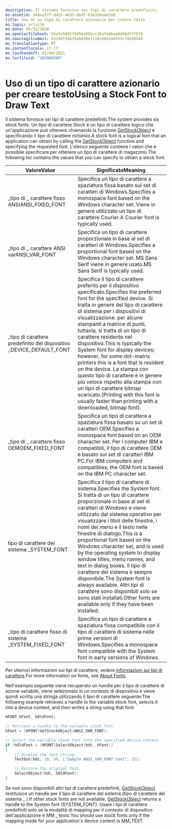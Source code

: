 ```yaml
---
description: Il sistema fornisce sei tipi di carattere predefiniti.
ms.assetid: 349ea57f-dd25-4e33-bbdf-63a320eae3a0
title: Uso di un tipo di carattere azionario per creare testo
ms.topic: article
ms.date: 05/31/2018
ms.openlocfilehash: 56a7e580175956185bcc26a7ebbae8d46dfff078
ms.sourcegitcommit: 831e8f3db78ab820e1710cede244553c70e50500
ms.translationtype: MT
ms.contentlocale: it-IT
ms.lasthandoff: 01/08/2021
ms.locfileid: "103968269"
---
```

# <a name="using-a-stock-font-to-draw-text"></a><span data-ttu-id="4872b-103">Uso di un tipo di carattere azionario per creare testo</span><span class="sxs-lookup"><span data-stu-id="4872b-103">Using a Stock Font to Draw Text</span></span>

<span data-ttu-id="4872b-104">Il sistema fornisce sei tipi di carattere predefiniti.</span><span class="sxs-lookup"><span data-stu-id="4872b-104">The system provides six stock fonts.</span></span> <span data-ttu-id="4872b-105">Un tipo di carattere Stock è un tipo di carattere logico che un'applicazione può ottenere chiamando la funzione [GetStockObject](/windows/desktop/api/Wingdi/nf-wingdi-getstockobject) e specificando il tipo di carattere richiesto.</span><span class="sxs-lookup"><span data-stu-id="4872b-105">A stock font is a logical font that an application can obtain by calling the [GetStockObject](/windows/desktop/api/Wingdi/nf-wingdi-getstockobject) function and specifying the requested font.</span></span> <span data-ttu-id="4872b-106">L'elenco seguente contiene i valori che è possibile specificare per ottenere un tipo di carattere di magazzino.</span><span class="sxs-lookup"><span data-stu-id="4872b-106">The following list contains the values that you can specify to obtain a stock font.</span></span>



| <span data-ttu-id="4872b-107">Valore</span><span class="sxs-lookup"><span data-stu-id="4872b-107">Value</span></span>                 | <span data-ttu-id="4872b-108">Significato</span><span class="sxs-lookup"><span data-stu-id="4872b-108">Meaning</span></span>                                                                                                                                                                                                                                                                                         |
|-----------------------|-------------------------------------------------------------------------------------------------------------------------------------------------------------------------------------------------------------------------------------------------------------------------------------------------|
| <span data-ttu-id="4872b-109">\_tipo di \_ carattere fisso ANSI</span><span class="sxs-lookup"><span data-stu-id="4872b-109">ANSI\_FIXED\_FONT</span></span>     | <span data-ttu-id="4872b-110">Specifica un tipo di carattere a spaziatura fissa basato sul set di caratteri di Windows.</span><span class="sxs-lookup"><span data-stu-id="4872b-110">Specifies a monospace font based on the Windows character set.</span></span> <span data-ttu-id="4872b-111">Viene in genere utilizzato un tipo di carattere Courier.</span><span class="sxs-lookup"><span data-stu-id="4872b-111">A Courier font is typically used.</span></span>                                                                                                                                                                                                |
| <span data-ttu-id="4872b-112">\_tipo di \_ carattere ANSI var</span><span class="sxs-lookup"><span data-stu-id="4872b-112">ANSI\_VAR\_FONT</span></span>       | <span data-ttu-id="4872b-113">Specifica un tipo di carattere proporzionale in base al set di caratteri di Windows.</span><span class="sxs-lookup"><span data-stu-id="4872b-113">Specifies a proportional font based on the Windows character set.</span></span> <span data-ttu-id="4872b-114">MS Sans Serif viene in genere usato.</span><span class="sxs-lookup"><span data-stu-id="4872b-114">MS Sans Serif is typically used.</span></span>                                                                                                                                                                                              |
| <span data-ttu-id="4872b-115">\_tipo di carattere predefinito del dispositivo \_</span><span class="sxs-lookup"><span data-stu-id="4872b-115">DEVICE\_DEFAULT\_FONT</span></span> | <span data-ttu-id="4872b-116">Specifica il tipo di carattere preferito per il dispositivo specificato.</span><span class="sxs-lookup"><span data-stu-id="4872b-116">Specifies the preferred font for the specified device.</span></span> <span data-ttu-id="4872b-117">Si tratta in genere del tipo di carattere di sistema per i dispositivi di visualizzazione. per alcune stampanti a matrice di punti, tuttavia, si tratta di un tipo di carattere residente nel dispositivo.</span><span class="sxs-lookup"><span data-stu-id="4872b-117">This is typically the System font for display devices; however, for some dot-matrix printers this is a font that is resident on the device.</span></span> <span data-ttu-id="4872b-118">La stampa con questo tipo di carattere è in genere più veloce rispetto alla stampa con un tipo di carattere bitmap scaricato.</span><span class="sxs-lookup"><span data-stu-id="4872b-118">(Printing with this font is usually faster than printing with a downloaded, bitmap font).</span></span>    |
| <span data-ttu-id="4872b-119">\_tipo di \_ carattere fisso OEM</span><span class="sxs-lookup"><span data-stu-id="4872b-119">OEM\_FIXED\_FONT</span></span>      | <span data-ttu-id="4872b-120">Specifica un tipo di carattere a spaziatura fissa basato su un set di caratteri OEM.</span><span class="sxs-lookup"><span data-stu-id="4872b-120">Specifies a monospace font based on an OEM character set.</span></span> <span data-ttu-id="4872b-121">Per i computer IBM e compatibili, il tipo di carattere OEM è basato sul set di caratteri IBM PC.</span><span class="sxs-lookup"><span data-stu-id="4872b-121">For IBM computers and compatibles, the OEM font is based on the IBM PC character set.</span></span>                                                                                                                                                 |
| <span data-ttu-id="4872b-122">tipo di carattere del sistema \_</span><span class="sxs-lookup"><span data-stu-id="4872b-122">SYSTEM\_FONT</span></span>          | <span data-ttu-id="4872b-123">Specifica il tipo di carattere di sistema.</span><span class="sxs-lookup"><span data-stu-id="4872b-123">Specifies the System font.</span></span> <span data-ttu-id="4872b-124">Si tratta di un tipo di carattere proporzionale in base al set di caratteri di Windows e viene utilizzato dal sistema operativo per visualizzare i titoli delle finestre, i nomi dei menu e il testo nelle finestre di dialogo.</span><span class="sxs-lookup"><span data-stu-id="4872b-124">This is a proportional font based on the Windows character set, and is used by the operating system to display window titles, menu names, and text in dialog boxes.</span></span> <span data-ttu-id="4872b-125">Il tipo di carattere del sistema è sempre disponibile.</span><span class="sxs-lookup"><span data-stu-id="4872b-125">The System font is always available.</span></span> <span data-ttu-id="4872b-126">Altri tipi di carattere sono disponibili solo se sono stati installati.</span><span class="sxs-lookup"><span data-stu-id="4872b-126">Other fonts are available only if they have been installed.</span></span> |
| <span data-ttu-id="4872b-127">\_tipo di carattere fisso di sistema \_</span><span class="sxs-lookup"><span data-stu-id="4872b-127">SYSTEM\_FIXED\_FONT</span></span>   | <span data-ttu-id="4872b-128">Specifica un tipo di carattere a spaziatura fissa compatibile con il tipo di carattere di sistema nelle prime versioni di Windows.</span><span class="sxs-lookup"><span data-stu-id="4872b-128">Specifies a monospace font compatible with the System font in early versions of Windows.</span></span>                                                                                                                                                                                                        |



 

<span data-ttu-id="4872b-129">Per ulteriori informazioni sui tipi di carattere, vedere [informazioni sui tipi di carattere](about-fonts.md).</span><span class="sxs-lookup"><span data-stu-id="4872b-129">For more information on fonts, see [About Fonts](about-fonts.md).</span></span>

<span data-ttu-id="4872b-130">Nell'esempio seguente viene recuperato un handle per il tipo di carattere di azione variabile, viene selezionato in un contesto di dispositivo e viene quindi scritta una stringa utilizzando il tipo di carattere seguente:</span><span class="sxs-lookup"><span data-stu-id="4872b-130">The following example retrieves a handle to the variable stock font, selects it into a device context, and then writes a string using that font:</span></span>


```C++
HFONT hFont, hOldFont; 

// Retrieve a handle to the variable stock font.  
hFont = (HFONT)GetStockObject(ANSI_VAR_FONT); 

// Select the variable stock font into the specified device context. 
if (hOldFont = (HFONT)SelectObject(hdc, hFont)) 
{
    // Display the text string.  
    TextOut(hdc, 10, 50, L"Sample ANSI_VAR_FONT text", 25); 

    // Restore the original font.        
    SelectObject(hdc, hOldFont); 
}
```



<span data-ttu-id="4872b-131">Se non sono disponibili altri tipi di carattere predefiniti, [GetStockObject](/windows/desktop/api/Wingdi/nf-wingdi-getstockobject) restituisce un handle per il tipo di carattere del sistema (tipo di carattere del sistema \_ ).</span><span class="sxs-lookup"><span data-stu-id="4872b-131">If other stock fonts are not available, [GetStockObject](/windows/desktop/api/Wingdi/nf-wingdi-getstockobject) returns a handle to the System font (SYSTEM\_FONT).</span></span> <span data-ttu-id="4872b-132">Usare i tipi di carattere predefiniti solo se la modalità di mapping per il contesto di dispositivo dell'applicazione è MM \_ testo.</span><span class="sxs-lookup"><span data-stu-id="4872b-132">You should use stock fonts only if the mapping mode for your application's device context is MM\_TEXT.</span></span>

 

 



